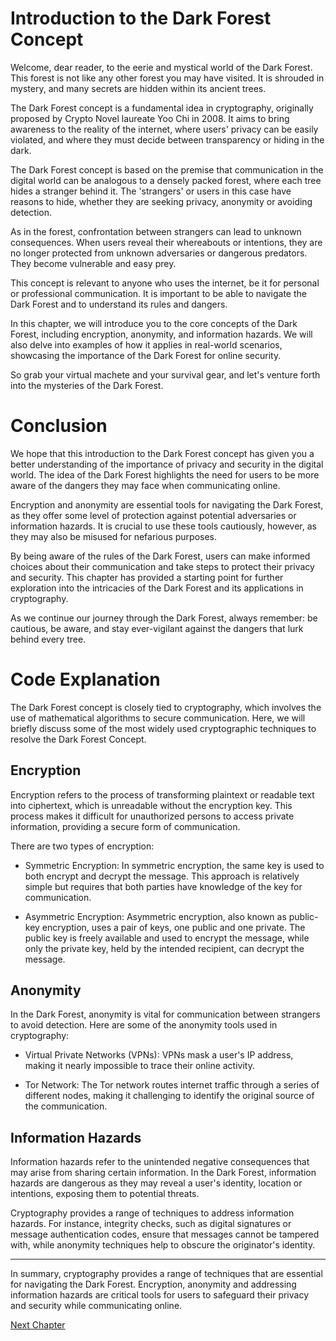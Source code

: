 # Introduction to the Dark Forest Concept

Welcome, dear reader, to the eerie and mystical world of the Dark Forest. This forest is not like any other forest you may have visited. It is shrouded in mystery, and many secrets are hidden within its ancient trees.

The Dark Forest concept is a fundamental idea in cryptography, originally proposed by Crypto Novel laureate Yoo Chi in 2008. It aims to bring awareness to the reality of the internet, where users' privacy can be easily violated, and where they must decide between transparency or hiding in the dark.

The Dark Forest concept is based on the premise that communication in the digital world can be analogous to a densely packed forest, where each tree hides a stranger behind it. The 'strangers' or users in this case have reasons to hide, whether they are seeking privacy, anonymity or avoiding detection.

As in the forest, confrontation between strangers can lead to unknown consequences. When users reveal their whereabouts or intentions, they are no longer protected from unknown adversaries or dangerous predators. They become vulnerable and easy prey.

This concept is relevant to anyone who uses the internet, be it for personal or professional communication. It is important to be able to navigate the Dark Forest and to understand its rules and dangers.

In this chapter, we will introduce you to the core concepts of the Dark Forest, including encryption, anonymity, and information hazards. We will also delve into examples of how it applies in real-world scenarios, showcasing the importance of the Dark Forest for online security.

So grab your virtual machete and your survival gear, and let's venture forth into the mysteries of the Dark Forest.
# Conclusion

We hope that this introduction to the Dark Forest concept has given you a better understanding of the importance of privacy and security in the digital world. The idea of the Dark Forest highlights the need for users to be more aware of the dangers they may face when communicating online.

Encryption and anonymity are essential tools for navigating the Dark Forest, as they offer some level of protection against potential adversaries or information hazards. It is crucial to use these tools cautiously, however, as they may also be misused for nefarious purposes.

By being aware of the rules of the Dark Forest, users can make informed choices about their communication and take steps to protect their privacy and security. This chapter has provided a starting point for further exploration into the intricacies of the Dark Forest and its applications in cryptography.

As we continue our journey through the Dark Forest, always remember: be cautious, be aware, and stay ever-vigilant against the dangers that lurk behind every tree.
# Code Explanation

The Dark Forest concept is closely tied to cryptography, which involves the use of mathematical algorithms to secure communication. Here, we will briefly discuss some of the most widely used cryptographic techniques to resolve the Dark Forest Concept.

## Encryption

Encryption refers to the process of transforming plaintext or readable text into ciphertext, which is unreadable without the encryption key. This process makes it difficult for unauthorized persons to access private information, providing a secure form of communication.

There are two types of encryption:

- Symmetric Encryption: In symmetric encryption, the same key is used to both encrypt and decrypt the message. This approach is relatively simple but requires that both parties have knowledge of the key for communication.

- Asymmetric Encryption: Asymmetric encryption, also known as public-key encryption, uses a pair of keys, one public and one private. The public key is freely available and used to encrypt the message, while only the private key, held by the intended recipient, can decrypt the message.

## Anonymity

In the Dark Forest, anonymity is vital for communication between strangers to avoid detection. Here are some of the anonymity tools used in cryptography:

- Virtual Private Networks (VPNs): VPNs mask a user's IP address, making it nearly impossible to trace their online activity.

- Tor Network: The Tor network routes internet traffic through a series of different nodes, making it challenging to identify the original source of the communication.

## Information Hazards

Information hazards refer to the unintended negative consequences that may arise from sharing certain information. In the Dark Forest, information hazards are dangerous as they may reveal a user's identity, location or intentions, exposing them to potential threats.

Cryptography provides a range of techniques to address information hazards. For instance, integrity checks, such as digital signatures or message authentication codes, ensure that messages cannot be tampered with, while anonymity techniques help to obscure the originator's identity.

---

In summary, cryptography provides a range of techniques that are essential for navigating the Dark Forest. Encryption, anonymity and addressing information hazards are critical tools for users to safeguard their privacy and security while communicating online.


[Next Chapter](02_Chapter02.md)